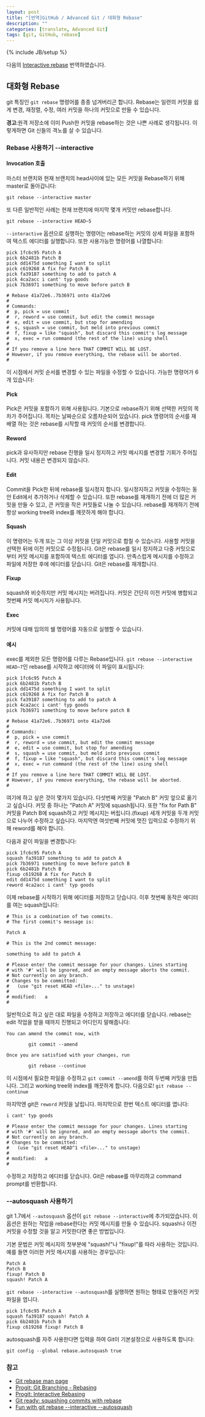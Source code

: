 ```yaml
---
layout: post
title: "[번역]GitHub / Advanced Git / 대화형 Rebase"
description: ""
categories: [translate, Advanced Git]
tags: [git, GitHub, rebase]
---
```

{% include JB/setup %}

다음의 [Interactive rebase](https://help.github.com/articles/interactive-rebase) 번역하였습니다.

## 대화형 Rebase

git 특징인 `git rebase` 명령어를 종종 넘겨버리곤 합니다. Rebase는 일련의 커밋을 쉽게 변경, 재정렬, 수정, 여러 커밋을 하나의 커밋으로 만들 수 있습니다.

<div class="alert warning"><strong>경고</strong>:원격 저장소에 이미 Push한 커밋을 rebase하는 것은 나쁜 사례로 생각됩니다. 이렇게하면 Git 신들의 격노를 살 수 있습니다.</div>


<h3>Rebase 사용하기 --interactive</h3>

#### Invocation 호출

마스터 브랜치와 현재 브랜치의 head사이에 있는 모든 커밋을 Rebase하기 위해 master로 돌아갑니다:

	git rebase --interactive master

또 다른 일반적인 사례는 현재 브랜치에 마지막 몇개 커밋만 rebase합니다.

	git rebase --interactive HEAD~5

`--interactive` 옵션으로 실행하는 명령어는 rebase하는 커밋의 상세 파일을 포함하여 텍스트 에디터를 실행합니다. 또한 사용가능한 명령어를 나열합니다:

	pick 1fc6c95 Patch A
	pick 6b2481b Patch B
	pick dd1475d something I want to split
	pick c619268 A fix for Patch B
	pick fa39187 something to add to patch A
	pick 4ca2acc i cant' typ goods
	pick 7b36971 something to move before patch B

	# Rebase 41a72e6..7b36971 onto 41a72e6
	#
	# Commands:
	#  p, pick = use commit
	#  r, reword = use commit, but edit the commit message
	#  e, edit = use commit, but stop for amending
	#  s, squash = use commit, but meld into previous commit
	#  f, fixup = like "squash", but discard this commit's log message
	#  x, exec = run command (the rest of the line) using shell
	#
	# If you remove a line here THAT COMMIT WILL BE LOST.
	# However, if you remove everything, the rebase will be aborted.
	#

이 시점에서 커밋 순서를 변경할 수 있는 파일을 수정할 수 있습니다. 가능한 명령어가 6개 있습니다:


#### Pick

Pick은 커밋을 포함하기 위해 사용됩니다. 기본으로 rebase하기 위해 선택한 커밋의 목차가 주어집니다. 목차는 날짜순으로 오름차순되어 있습니다. pick 명령어의 순서를 재배열 하는 것은 rebase를 시작할 때 커밋의 순서를 변경합니다.


#### Reword

pick과 유사하지만 rebase 진행을 일시 정지하고 커밋 메시지를 변경할 기회가 주어집니다. 커밋 내용은 변경되지 않습니다.


#### Edit

Commit을 Pick한 뒤에 rebase를 일시정지 합니다. 일시정지하고 커밋을 수정하는 동안 Edit에서 추가하거나 삭제할 수 있습니다. 또한 rebase를 재개하기 전에 더 많은 커밋을 만들 수 있고, 큰 커밋을 작은 커밋들로 나눌 수 있습니다. rebase를 재개하기 전에 항상 working tree와 index를 깨끗하게 해야 합니다.


#### Squash

이 명령어는 두개 또는 그 이상 커밋을 단일 커밋으로 합칠 수 있습니다. 사용할 커밋을 선택한 뒤에 이전 커밋으로 수정됩니다. Git은 rebase를 일시 정지하고 다중 커밋으로부터 커밋 메시지를 포함하여 텍스트 에디터를 엽니다. 만족스럽게 메시지를 수정하고 파일에 저장한 후에 에디터를 닫습니다. Git은 rebase를 재개합니다.


#### Fixup

squash와 비슷하지만 커밋 메시지는 버려집니다. 커밋은 간단히 이전 커밋에 병합되고 첫번째 커밋 메시지가 사용됩니다.


#### Exec

커밋에 대해 임의의 쉘 명령어를 자동으로 실행할 수 있습니다.


#### 예시

exec를 제외한 모든 명령어를 다루는 Rebase입니다. `git rebase --interactive HEAD~7`인 rebase를 시작하고 에디터에 이 파일이 표시됩니다:

	pick 1fc6c95 Patch A
	pick 6b2481b Patch B
	pick dd1475d something I want to split
	pick c619268 A fix for Patch B
	pick fa39187 something to add to patch A
	pick 4ca2acc i cant' typ goods
	pick 7b36971 something to move before patch B

	# Rebase 41a72e6..7b36971 onto 41a72e6
	#
	# Commands:
	#  p, pick = use commit
	#  r, reword = use commit, but edit the commit message
	#  e, edit = use commit, but stop for amending
	#  s, squash = use commit, but meld into previous commit
	#  f, fixup = like "squash", but discard this commit's log message
	#  x, exec = run command (the rest of the line) using shell
	#
	# If you remove a line here THAT COMMIT WILL BE LOST.
	# However, if you remove everything, the rebase will be aborted.
	#

여기에 하고 싶은 것이 몇가지 있습니다. 다섯번째 커밋을 "Patch B" 커밋 앞으로 옮기고 싶습니다. 커밋 중 하나는 "Patch A" 커밋에 squash됩니다. 또한 "fix for Path B" 커밋을 Patch B에 squash하고 커밋 메시지는 버립니다.(fixup) 세개 커밋을 두개 커밋으로 나누어 수정하고 싶습니다. 마지막엔 여섯번째 커밋에 멋진 입력으로 수정하기 위해 reword를 해야 합니다.

다음과 같이 파일을 변경합니다:

	pick 1fc6c95 Patch A
	squash fa39187 something to add to patch A
	pick 7b36971 something to move before patch B
	pick 6b2481b Patch B
	fixup c619268 A fix for Patch B
	edit dd1475d something I want to split
	reword 4ca2acc i cant' typ goods

이제 rebase를 시작하기 위해 에디터를 저장하고 닫습니다. 이후 첫번째 동작은 에디터를 여는 squash입니다:

	# This is a combination of two commits.
	# The first commit's message is:

	Patch A

	# This is the 2nd commit message:

	something to add to patch A

	# Please enter the commit message for your changes. Lines starting
	# with '#' will be ignored, and an empty message aborts the commit.
	# Not currently on any branch.
	# Changes to be committed:
	#   (use "git reset HEAD <file>..." to unstage)
	#
	# modified:   a
	#

일반적으로 하고 싶은 대로 파일을 수정하고 저장하고 에디터를 닫습니다. rebase는 edit 작업을 받을 때까지 진행되고 어디인지 말해줍니다:

	You can amend the commit now, with

	        git commit --amend

	Once you are satisfied with your changes, run

	        git rebase --continue

이 시점에서 필요한 파일을 수정하고 `git commit --amend`를 하여 두번째 커밋을 만듭니다. 그리고 working tree와 index를 깨끗하게 합니다. 다음으로! `git rebase --continue`

마지막엔 git은 `reword` 커밋을 날립니다. 마지막으로 한번 텍스트 에디터를 엽니다:

	i cant' typ goods

	# Please enter the commit message for your changes. Lines starting
	# with '#' will be ignored, and an empty message aborts the commit.
	# Not currently on any branch.
	# Changes to be committed:
	#   (use "git reset HEAD^1 <file>..." to unstage)
	#
	# modified:   a
	#

수정하고 저장하고 에디터를 닫습니다. Git은 rebase를 마무리하고 command prompt를 반환합니다.


<h3>--autosquash 사용하기</h3>

git 1.7에서 `--autosquash` 옵션이 `git rebase --interactive`에 추가되었습니다. 이 옵션은 원하는 작업을 rebase한다는 커밋 메시지를 만들 수 있습니다. squash나 이전 커밋을 수정할 것을 알고 커밋한다면 좋은 방법입니다.

기본 문법은 커밋 메시지의 첫부분에 "squash!"나 "fixup!"를 따라 사용하는 것입니다. 예를 들면 이러한 커밋 메시지를 사용하는 경우입니다:

	Patch A
	Patch B
	fixup! Patch B
	squash! Patch A

`git rebase --interactive --autosquash`를 실행하면 원하는 형태로 만들어진 커밋 파일을 엽니다.

	pick 1fc6c95 Patch A
	squash fa39187 squash! Patch A
	pick 6b2481b Patch B
	fixup c619268 fixup! Patch B

autosquash를 자주 사용한다면 입력을 하여 Git이 기본설정으로 사용하도록 합니다:

	git config --global rebase.autosquash true



### 참고

- [Git rebase man page](http://git-scm.com/docs/git-rebase)
- [Progit: Git Branching - Rebasing](http://git-scm.com/book/en/Git-Branching-Rebasing)
- [Progit: Interactive Rebasing](http://git-scm.com/book/en/Git-Tools-Rewriting-History#Changing-Multiple-Commit-Messages)
- [Git ready: squashing commits with rebase](http://gitready.com/advanced/2009/02/10/squashing-commits-with-rebase.html)
- [Fun with git rebase --interactive --autosquash](http://technosorcery.net/blog/2010/02/07/fun-with-the-upcoming-1-7-release-of-git-rebase---interactive---autosquash/)